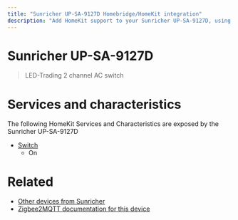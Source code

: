 ```yaml
---
title: "Sunricher UP-SA-9127D Homebridge/HomeKit integration"
description: "Add HomeKit support to your Sunricher UP-SA-9127D, using Homebridge, Zigbee2MQTT and homebridge-z2m."
---
```

<!---
This file has been GENERATED using src/docgen/docgen.ts
DO NOT EDIT THIS FILE MANUALLY!
-->
# Sunricher UP-SA-9127D
> LED-Trading 2 channel AC switch


# Services and characteristics
The following HomeKit Services and Characteristics are exposed by
the Sunricher UP-SA-9127D

* [Switch](../../switch.md)
  * On


# Related
* [Other devices from Sunricher](../index.md#sunricher)
* [Zigbee2MQTT documentation for this device](https://www.zigbee2mqtt.io/devices/UP-SA-9127D.html)